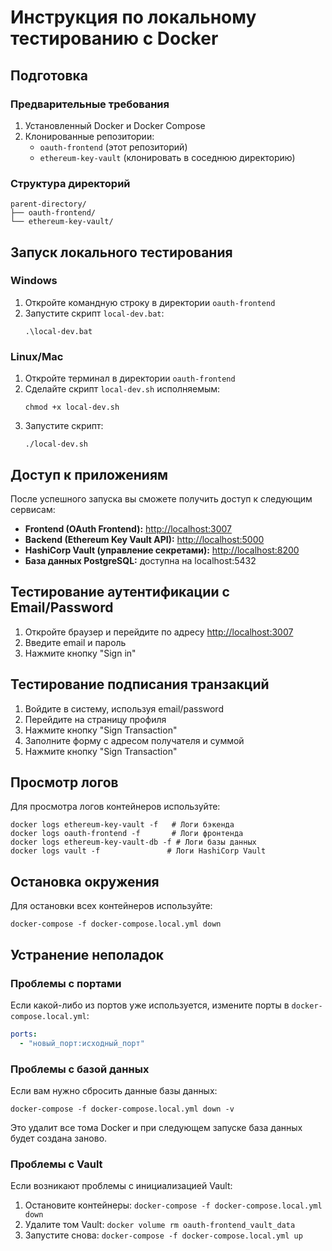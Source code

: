 # Инструкция по локальному тестированию с Docker

## Подготовка

### Предварительные требования

1. Установленный Docker и Docker Compose
2. Клонированные репозитории:
   - `oauth-frontend` (этот репозиторий)
   - `ethereum-key-vault` (клонировать в соседнюю директорию)

### Структура директорий

```
parent-directory/
├── oauth-frontend/
└── ethereum-key-vault/
```

## Запуск локального тестирования

### Windows

1. Откройте командную строку в директории `oauth-frontend`
2. Запустите скрипт `local-dev.bat`:
   ```
   .\local-dev.bat
   ```

### Linux/Mac

1. Откройте терминал в директории `oauth-frontend`
2. Сделайте скрипт `local-dev.sh` исполняемым:
   ```
   chmod +x local-dev.sh
   ```
3. Запустите скрипт:
   ```
   ./local-dev.sh
   ```

## Доступ к приложениям

После успешного запуска вы сможете получить доступ к следующим сервисам:

- **Frontend (OAuth Frontend):** [http://localhost:3007](http://localhost:3007)
- **Backend (Ethereum Key Vault API):** [http://localhost:5000](http://localhost:5000)
- **HashiCorp Vault (управление секретами):** [http://localhost:8200](http://localhost:8200)
- **База данных PostgreSQL:** доступна на localhost:5432

## Тестирование аутентификации с Email/Password

1. Откройте браузер и перейдите по адресу [http://localhost:3007](http://localhost:3007)
2. Введите email и пароль
3. Нажмите кнопку "Sign in"

## Тестирование подписания транзакций

1. Войдите в систему, используя email/password
2. Перейдите на страницу профиля
3. Нажмите кнопку "Sign Transaction"
4. Заполните форму с адресом получателя и суммой
5. Нажмите кнопку "Sign Transaction"

## Просмотр логов

Для просмотра логов контейнеров используйте:

```
docker logs ethereum-key-vault -f   # Логи бэкенда
docker logs oauth-frontend -f       # Логи фронтенда
docker logs ethereum-key-vault-db -f # Логи базы данных
docker logs vault -f               # Логи HashiCorp Vault
```

## Остановка окружения

Для остановки всех контейнеров используйте:

```
docker-compose -f docker-compose.local.yml down
```

## Устранение неполадок

### Проблемы с портами

Если какой-либо из портов уже используется, измените порты в `docker-compose.local.yml`:

```yaml
ports:
  - "новый_порт:исходный_порт"
```

### Проблемы с базой данных

Если вам нужно сбросить данные базы данных:

```
docker-compose -f docker-compose.local.yml down -v
```

Это удалит все тома Docker и при следующем запуске база данных будет создана заново.

### Проблемы с Vault

Если возникают проблемы с инициализацией Vault:

1. Остановите контейнеры: `docker-compose -f docker-compose.local.yml down`
2. Удалите том Vault: `docker volume rm oauth-frontend_vault_data`
3. Запустите снова: `docker-compose -f docker-compose.local.yml up`